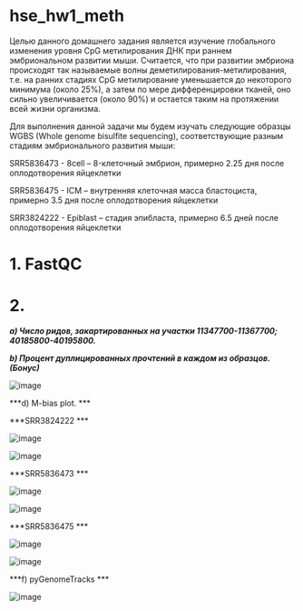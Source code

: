 # hse_hw1_meth

Целью данного домашнего задания является изучение глобального изменения уровня CpG метилирования ДНК при раннем эмбриональном развитии мыши. Считается, что при развитии эмбриона происходят так называемые волны деметилирования-метилирования, т.е. на ранних стадиях CpG метилирование уменьшается до некоторого минимума (около 25%), а затем по мере дифференцировки тканей, оно сильно увеличивается (около 90%) и остается таким на протяжении всей жизни организма.


Для выполнения данной задачи мы будем изучать следующие образцы WGBS (Whole genome bisulfite sequencing), соответствующие разным стадиям эмбрионального развития мыши:

SRR5836473 - 8cell – 8-клеточный эмбрион, примерно 2.25 дня после оплодотворения яйцеклетки

SRR5836475 - ICM – внутренняя клеточная масса бластоциста, примерно 3.5 дня после оплодотворения яйцеклетки

SRR3824222 - Epiblast – стадия эпибласта, примерно 6.5 дней после оплодотворения яйцеклетки

# 1. FastQC



# 2. 

***a) Число ридов, закартированных на участки 11347700-11367700; 40185800-40195800.***

***b) Процент дуплицированных прочтений в каждом из образцов. (Бонус)***

![image](https://user-images.githubusercontent.com/93263861/154711269-42a75855-6b63-492a-8565-d3dd24a5730e.png)


***d) M-bias plot. ***

***SRR3824222 ***

![image](https://user-images.githubusercontent.com/93263861/154754977-d1183588-3e69-4419-a811-534ab69240a5.png)

![image](https://user-images.githubusercontent.com/93263861/154755003-691814f8-f440-456b-b528-5e459a97d8f4.png)


***SRR5836473 ***

![image](https://user-images.githubusercontent.com/93263861/154754843-e8edc312-18b5-4327-9741-39a106fe4cff.png)

![image](https://user-images.githubusercontent.com/93263861/154754886-afd33deb-5e2a-493b-b3d7-99a8c26f8b3a.png)


***SRR5836475 ***

![image](https://user-images.githubusercontent.com/93263861/154754705-42eb85a6-74d3-450b-b73a-73d1ce4a51fd.png)

![image](https://user-images.githubusercontent.com/93263861/154754735-768edba8-b700-4821-b2d0-e1e4956196df.png)


***f) pyGenomeTracks ***

![image](https://user-images.githubusercontent.com/93263861/154720544-dec7ea80-1406-4d01-add2-c1361e411f8f.png)
